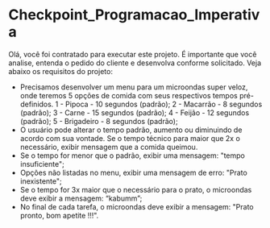 # Checkpoint_Programacao_Imperativa
Olá, você foi contratado para executar este projeto. É importante que você analise, entenda o pedido do cliente e desenvolva 
conforme solicitado. Veja abaixo os requisitos do projeto:

- Precisamos desenvolver um menu para um microondas super veloz, onde teremos 5 opções de comida com seus respectivos tempos 
pré-definidos. 
      1 - Pipoca - 10 segundos (padrão);
      2 - Macarrão - 8 segundos (padrão);
      3 - Carne - 15 segundos (padrão);
      4 - Feijão - 12 segundos (padrão);
      5 - Brigadeiro - 8 segundos (padrão); 
- O usuário pode alterar o tempo padrão, aumento ou diminuindo de acordo com sua vontade. Se o tempo técnico para maior
 que 2x o necessário, exibir mensagem que a comida queimou.
- Se o tempo for menor que o padrão, exibir uma mensagem: "tempo insuficiente"; 
- Opções não listadas no menu, exibir uma mensagem de erro: "Prato inexistente";
- Se o tempo for 3x maior que o necessário para o prato, o microondas deve exibir a mensagem: “kabumm”;
- No final de cada tarefa, o microondas deve exibir a mensagem: "Prato pronto, bom apetite !!!".
 
